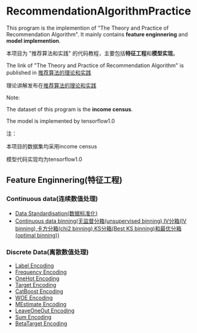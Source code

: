 # RecommendationAlgorithmPractice
This program is the implemention of "The Theory and Practice of Recommendation Algorithm". It mainly contains 
**feature enginnering** and **model implemention**. 

本项目为 "推荐算法和实践" 的代码教程，主要包括**特征工程**和**模型实现**。

The link of "The Theory and Practice of Recommendation Algorithm" is published in [推荐算法的理论和实践](https://www.zhihu.com/people/tang-ai-3-14/posts)


理论讲解发布在[推荐算法的理论和实践](https://www.zhihu.com/people/tang-ai-3-14/posts)

Note: 

The dataset of this program is the **income census**.

The model is implemented by tensorflow1.0

注：

本项目的数据集均采用income census

模型代码实现均为tensorflow1.0



## Feature Enginnering(特征工程)
### Continuous data(连续数值处理)
* [Data Standardisation(数据标准化)](https://github.com/tomtang110/RecommendationAlgorithmPractice/blob/main/FeatureEnginnering/ContinuousFeature.ipynb)
* [Continuous data binning(无监督分箱(unsupervised binning),IV分箱(IV binning),卡方分箱(chi2 binning),KS分箱(Best KS binning)和最优分箱(optimal binning))](https://github.com/tomtang110/RecommendationAlgorithmPractice/blob/main/FeatureEnginnering/ContinuousFeature.ipynb)
### Discrete Data(离散数值处理)
* [Label Encoding](https://github.com/tomtang110/RecommendationAlgorithmPractice/blob/main/FeatureEnginnering/DiscreteFeature.ipynb)
* [Frequency Encoding](https://github.com/tomtang110/RecommendationAlgorithmPractice/blob/main/FeatureEnginnering/DiscreteFeature.ipynb)
* [OneHot Encoding](https://github.com/tomtang110/RecommendationAlgorithmPractice/blob/main/FeatureEnginnering/DiscreteFeature.ipynb)
* [Target Encoding](https://github.com/tomtang110/RecommendationAlgorithmPractice/blob/main/FeatureEnginnering/DiscreteFeature.ipynb)
* [CatBoost Encoding](https://github.com/tomtang110/RecommendationAlgorithmPractice/blob/main/FeatureEnginnering/DiscreteFeature.ipynb)
* [WOE Encoding](https://github.com/tomtang110/RecommendationAlgorithmPractice/blob/main/FeatureEnginnering/DiscreteFeature.ipynb)
* [MEstimate Encoding](https://github.com/tomtang110/RecommendationAlgorithmPractice/blob/main/FeatureEnginnering/DiscreteFeature.ipynb)
* [LeaveOneOut Encoding](https://github.com/tomtang110/RecommendationAlgorithmPractice/blob/main/FeatureEnginnering/DiscreteFeature.ipynb)
* [Sum Encoding](https://github.com/tomtang110/RecommendationAlgorithmPractice/blob/main/FeatureEnginnering/DiscreteFeature.ipynb)
* [BetaTarget Encoding](https://github.com/tomtang110/RecommendationAlgorithmPractice/blob/main/FeatureEnginnering/DiscreteFeature.ipynb)







